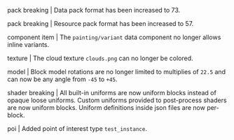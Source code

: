 pack breaking | Data pack format has been increased to 73.

pack breaking | Resource pack format has been increased to 57.

component item | The `painting/variant` data component no longer allows inline variants.

texture | The cloud texture `clouds.png` can no longer be colored.

model | Block model rotations are no longer limited to multiplies of `22.5` and can now be any angle from `-45` to `+45`.

shader breaking | All built-in uniforms are now uniform blocks instead of opaque loose uniforms. Custom uniforms provided to post-process shaders are now uniform blocks. Uniform definitions inside json files are now per-block.

poi | Added point of interest type `test_instance`.
